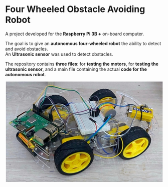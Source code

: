 # Four Wheeled Obstacle Avoiding Robot
A project developed for the <b>Raspberry Pi 3B +</b> on-board computer.</p>
The goal is to give an <b>autonomous four-wheeled robot</b> the ability to detect and avoid obstacles.</br>
An <b>Ultrasonic sensor</b> was used to detect obstacles.</p>

The repository contains <b>three files</b>: for <b>testing the motors</b>, for <b>testing the ultrasonic sensor</b>, and a main file containing the actual <b>code for the autonomous robot</b>. 
<p align="center">
<img src="4wheeledRobot.jpeg" alt="drawing" width="500" align="center"/>
</p>
